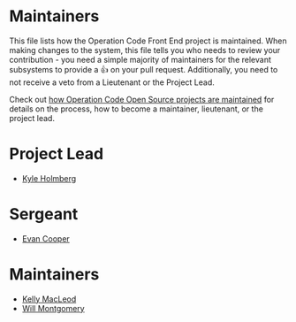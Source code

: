# Maintainers 

This file lists how the Operation Code Front End project is maintained. When making changes to the system, this file tells you who needs to review your contribution - you need a simple majority of maintainers for the relevant subsystems to provide a 👍 on your pull request. Additionally, you need to not receive a veto from a Lieutenant or the Project Lead.

Check out [how Operation Code Open Source projects are maintained](https://github.com/OperationCode/START_HERE/blob/61cebc02875ef448679e1130d3a68ef2f855d6c4/open_source_maintenance_policy.md) for details on the process, how to become a maintainer, lieutenant, or the project lead.

# Project Lead

* [Kyle Holmberg](http://www.github.com/kylemh)

# Sergeant

* [Evan Cooper](http://www.github.com/cooperbuilt)

# Maintainers

* [Kelly MacLeod](http://www.github.com/ksmacleod99)
* [Will Montgomery](http://www.github.com/wimo7083)

